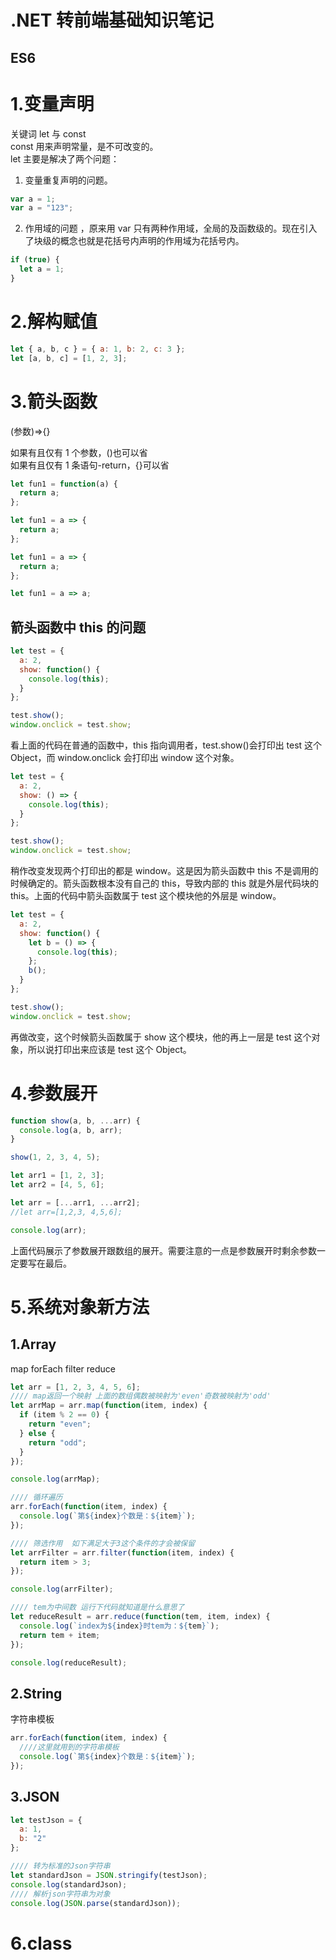 # .NET 转前端基础知识笔记

## ES6

# 1.变量声明

关键词 let 与 const  
const 用来声明常量，是不可改变的。  
let 主要是解决了两个问题：

1. 变量重复声明的问题。

```javascript
var a = 1;
var a = "123";
```

2. 作用域的问题
   ，原来用 var 只有两种作用域，全局的及函数级的。现在引入了块级的概念也就是花括号内声明的作用域为花括号内。

```javascript
if (true) {
  let a = 1;
}
```

# 2.解构赋值

```javascript
let { a, b, c } = { a: 1, b: 2, c: 3 };
let [a, b, c] = [1, 2, 3];
```

# 3.箭头函数

(参数)=>{}

如果有且仅有 1 个参数，()也可以省  
如果有且仅有 1 条语句-return，{}可以省

```javascript
let fun1 = function(a) {
  return a;
};

let fun1 = a => {
  return a;
};

let fun1 = a => {
  return a;
};

let fun1 = a => a;
```

## 箭头函数中 this 的问题

```javascript
let test = {
  a: 2,
  show: function() {
    console.log(this);
  }
};

test.show();
window.onclick = test.show;
```

看上面的代码在普通的函数中，this 指向调用者，test.show()会打印出 test 这个 Object，而 window.onclick 会打印出 window 这个对象。

```javascript
let test = {
  a: 2,
  show: () => {
    console.log(this);
  }
};

test.show();
window.onclick = test.show;
```

稍作改变发现两个打印出的都是 window。这是因为箭头函数中 this 不是调用的时候确定的。箭头函数根本没有自己的 this，导致内部的 this 就是外层代码块的 this。上面的代码中箭头函数属于 test 这个模块他的外层是 window。

```javascript
let test = {
  a: 2,
  show: function() {
    let b = () => {
      console.log(this);
    };
    b();
  }
};

test.show();
window.onclick = test.show;
```

再做改变，这个时候箭头函数属于 show 这个模块，他的再上一层是 test 这个对象，所以说打印出来应该是 test 这个 Object。

# 4.参数展开

```javascript
function show(a, b, ...arr) {
  console.log(a, b, arr);
}

show(1, 2, 3, 4, 5);

let arr1 = [1, 2, 3];
let arr2 = [4, 5, 6];

let arr = [...arr1, ...arr2];
//let arr=[1,2,3, 4,5,6];

console.log(arr);
```

上面代码展示了参数展开跟数组的展开。需要注意的一点是参数展开时剩余参数一定要写在最后。

# 5.系统对象新方法

## 1.Array

map forEach filter reduce

```javascript
let arr = [1, 2, 3, 4, 5, 6];
//// map返回一个映射 上面的数组偶数被映射为'even'奇数被映射为'odd'
let arrMap = arr.map(function(item, index) {
  if (item % 2 == 0) {
    return "even";
  } else {
    return "odd";
  }
});

console.log(arrMap);

//// 循环遍历
arr.forEach(function(item, index) {
  console.log(`第${index}个数是：${item}`);
});

//// 筛选作用  如下满足大于3这个条件的才会被保留
let arrFilter = arr.filter(function(item, index) {
  return item > 3;
});

console.log(arrFilter);

//// tem为中间数 运行下代码就知道是什么意思了
let reduceResult = arr.reduce(function(tem, item, index) {
  console.log(`index为${index}时tem为：${tem}`);
  return tem + item;
});

console.log(reduceResult);
```

## 2.String

字符串模板

```javascript
arr.forEach(function(item, index) {
  ////这里就用到的字符串模板
  console.log(`第${index}个数是：${item}`);
});
```

## 3.JSON

```javascript
let testJson = {
  a: 1,
  b: "2"
};

//// 转为标准的Json字符串
let standardJson = JSON.stringify(testJson);
console.log(standardJson);
//// 解析json字符串为对象
console.log(JSON.parse(standardJson));
```

# 6.class

```javascript

```
